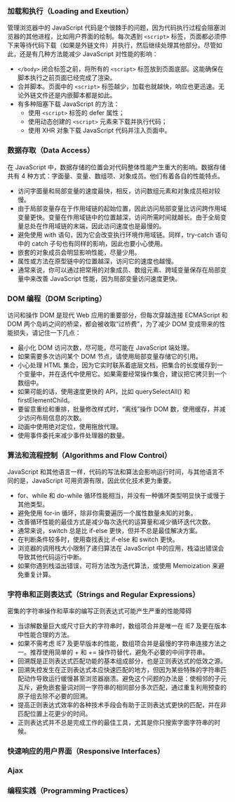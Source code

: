 ### 加载和执行（Loading and Exeution）

管理浏览器中的 JavaScript 代码是个很棘手的问题，因为代码执行过程会阻塞浏览器的其他进程，比如用户界面的绘制。每次遇到 `<script>` 标签，页面都必须停下来等待代码下载（如果是外链文件）并执行，然后继续处理其他部分。尽管如此，还是有几种方法能减少 JavaScript 对性能的影响：

* `</body>` 闭合标签之前，将所有的 `<script>` 标签放到页面底部。这能确保在脚本执行之前页面已经完成了渲染。
* 合并脚本。页面中的 `<script>` 标签越少，加载也就越快，响应也更迅速。无论外链文件还是内嵌脚本都是如此。
* 有多种阻塞下载 JavaScript 的方法：
    * 使用 `<script>` 标签的 defer 属性；
    * 使用动态创建的 `<script>` 元素来下载并执行代码；
    * 使用 XHR 对象下载 JavaScript 代码并注入页面中。

### 数据存取（Data Access）

在 JavaScript 中，数据存储的位置会对代码整体性能产生重大的影响。数据存储共有 4 种方式：字面量、变量、数组项、对象成员。他们有着各自的性能特点。

* 访问字面量和局部变量的速度最快，相反，访问数组元素和对象成员相对较慢。
* 由于局部变量存在于作用域链的起始位置，因此访问局部变量比访问跨作用域变量更快。变量在作用域链中的位置越深，访问所需时间就越长。由于全局变量总处在作用域链的末端，因此访问速度也是最慢的。
* 避免使用 with 语句，因为它会改变执行环境作用域链。同样，try-catch 语句中的 catch 子句也有同样的影响，因此也要小心使用。
* 嵌套的对象成员会明显影响性能，尽量少用。
* 属性或方法在原型链中的位置越深，访问它的速度也越慢。
* 通常来说，你可以通过把常用的对象成员、数组元素、跨域变量保存在局部变量中来改善 JavaScript 性能，因为局部变量访问速度更快。

### DOM 编程（DOM Scripting）

访问和操作 DOM 是现代 Web 应用的重要部分，但每次穿越连接 ECMAScript 和 DOM 两个岛屿之间的桥梁，都会被收取“过桥费”，为了减少 DOM 变成带来的性能损失，请记住一下几点：

* 最小化 DOM 访问次数，尽可能，尽可能在 JavaScript 端处理。
* 如果需要多次访问某个 DOM 节点，请使用局部变量存储它的引用。
* 小心处理 HTML 集合，因为它实时联系着底层文档，把集合的长度缓存到一个变量中，并在迭代中使用它。如果需要经常操作集合，建议把它拷贝到一个数组中。
* 如果可能的话，使用速度更快的 API，比如 querySelectAll() 和 firstElementChild。
* 要留意重绘和重排，批量修改样式时，“离线”操作 DOM 数，使用缓存，并减少访问布局信息的次数。
* 动画中使用绝对定位，使用拖放代理。
* 使用事件委托来减少事件处理器的数量。

### 算法和流程控制（Algorithms and Flow Control）

JavaScript 和其他语言一样，代码的写法和算法会影响运行时间，与其他语言不同的是，JavaScript 可用资源有限，因此优化技术更为重要。

* for、while 和 do-while 循环性能相当，并没有一种循环类型明显快于或慢于其他类型。
* 避免使用 for-in 循环，除非你需要遍历一个属性数量未知的对象。
* 改善循环性能的最佳方式是减少每次迭代的运算量和减少循环迭代次数。
* 通常来说，switch 总是比 if-else 更快，但并不总是最佳解决方案。
* 在判断条件较多时，使用查找表比 if-else 和 switch 更快。
* 浏览器的调用栈大小限制了递归算法在 JavaScript 中的应用，栈溢出错误会导致其他代码运行中断。
* 如果你遇到栈溢出错误，可将方法改为迭代算法，或使用 Memoization 来避免重复计算。

### 字符串和正则表达式（Strings and Regular Expressions）

密集的字符串操作和草率的编写正则表达式可能产生严重的性能障碍

* 当谅解数量巨大或尺寸巨大的字符串时，数组项合并是唯一在 IE7 及更在版本中性能合理的方法。
* 如果不需考虑 IE7 及更早版本的性能，数组项合并是最慢的字符串连接方法之一。推荐使用简单的 + 和 += 操作符替代，避免不必要的中间字符串。
* 回溯既是正则表达式匹配功能的基本组成部分，也是正则表达式的低效之源。
* 回溯失控发生在正则表达式本应快速匹配的地方，但因为某些特殊的字符串匹配动作导致运行缓慢甚至浏览器崩溃。避免这个问题的办法是：使相邻的子元互斥，避免嵌套量词对同一字符串的相同部分多次匹配，通过重复利用预查的原子组去除不必要的回溯。
* 提高正则表达式效率的各种技术手段会有助于正则表达式更快的匹配，并在非匹配位置上花更少的时间。
* 正则表达式并不总是完成工作的最佳工具，尤其是你只搜索字面字符串的时候。

### 快速响应的用户界面（Responsive Interfaces）

### Ajax

### 编程实践（Programming Practices）